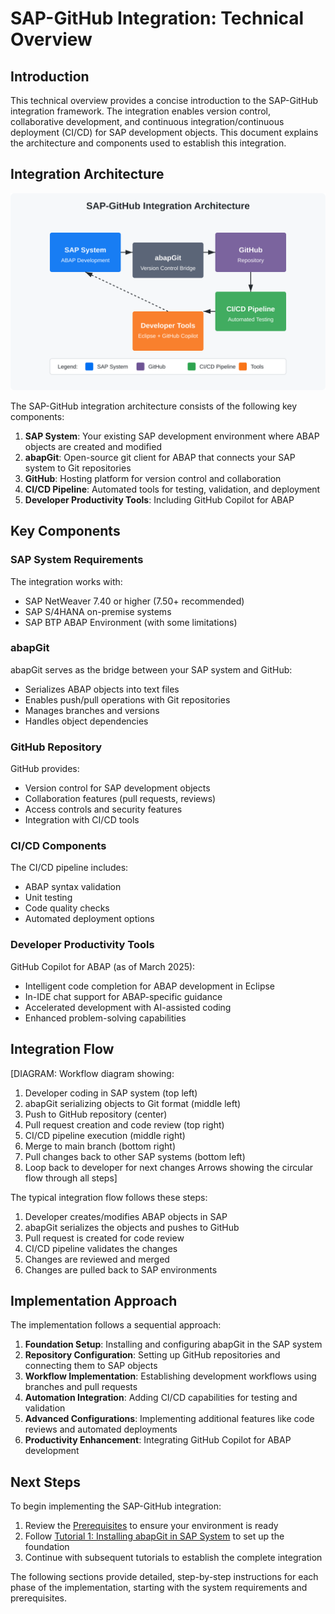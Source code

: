 # SAP-GitHub Integration: Technical Overview

## Introduction

This technical overview provides a concise introduction to the SAP-GitHub integration framework. The integration enables version control, collaborative development, and continuous integration/continuous deployment (CI/CD) for SAP development objects. This document explains the architecture and components used to establish this integration.

## Integration Architecture

![SAP-GitHub Integration Architecture](../../assets/images/diagrams/high-level-architecture.svg)

The SAP-GitHub integration architecture consists of the following key components:

1. **SAP System**: Your existing SAP development environment where ABAP objects are created and modified
2. **abapGit**: Open-source git client for ABAP that connects your SAP system to Git repositories
3. **GitHub**: Hosting platform for version control and collaboration
4. **CI/CD Pipeline**: Automated tools for testing, validation, and deployment
5. **Developer Productivity Tools**: Including GitHub Copilot for ABAP

## Key Components

### SAP System Requirements

The integration works with:
- SAP NetWeaver 7.40 or higher (7.50+ recommended)
- SAP S/4HANA on-premise systems
- SAP BTP ABAP Environment (with some limitations)

### abapGit

abapGit serves as the bridge between your SAP system and GitHub:
- Serializes ABAP objects into text files
- Enables push/pull operations with Git repositories
- Manages branches and versions
- Handles object dependencies

### GitHub Repository

GitHub provides:
- Version control for SAP development objects
- Collaboration features (pull requests, reviews)
- Access controls and security features
- Integration with CI/CD tools

### CI/CD Components

The CI/CD pipeline includes:
- ABAP syntax validation
- Unit testing
- Code quality checks
- Automated deployment options

### Developer Productivity Tools

GitHub Copilot for ABAP (as of March 2025):
- Intelligent code completion for ABAP development in Eclipse
- In-IDE chat support for ABAP-specific guidance
- Accelerated development with AI-assisted coding
- Enhanced problem-solving capabilities

## Integration Flow

[DIAGRAM: Workflow diagram showing:
1. Developer coding in SAP system (top left)
2. abapGit serializing objects to Git format (middle left)
3. Push to GitHub repository (center)
4. Pull request creation and code review (top right)
5. CI/CD pipeline execution (middle right)
6. Merge to main branch (bottom right)
7. Pull changes back to other SAP systems (bottom left)
8. Loop back to developer for next changes
Arrows showing the circular flow through all steps]

The typical integration flow follows these steps:

1. Developer creates/modifies ABAP objects in SAP
2. abapGit serializes the objects and pushes to GitHub
3. Pull request is created for code review
4. CI/CD pipeline validates the changes
5. Changes are reviewed and merged
6. Changes are pulled back to SAP environments

## Implementation Approach

The implementation follows a sequential approach:

1. **Foundation Setup**: Installing and configuring abapGit in the SAP system
2. **Repository Configuration**: Setting up GitHub repositories and connecting them to SAP objects
3. **Workflow Implementation**: Establishing development workflows using branches and pull requests
4. **Automation Integration**: Adding CI/CD capabilities for testing and validation
5. **Advanced Configurations**: Implementing additional features like code reviews and automated deployments
6. **Productivity Enhancement**: Integrating GitHub Copilot for ABAP development

## Next Steps

To begin implementing the SAP-GitHub integration:

1. Review the [Prerequisites](../2-prerequisites/system-requirements.md) to ensure your environment is ready
2. Follow [Tutorial 1: Installing abapGit in SAP System](../3-setup-guide/installing-abapgit.md) to set up the foundation
3. Continue with subsequent tutorials to establish the complete integration

The following sections provide detailed, step-by-step instructions for each phase of the implementation, starting with the system requirements and prerequisites. 